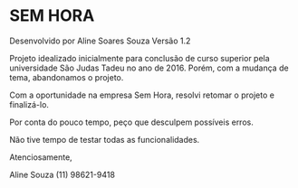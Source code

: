 # SEM HORA

Desenvolvido por Aline Soares Souza
Versão 1.2

Projeto idealizado inicialmente para conclusão de curso superior pela universidade São Judas Tadeu no ano de 2016.
Porém, com a mudança de tema, abandonamos o projeto.

Com a oportunidade na empresa Sem Hora, resolvi retomar o projeto e finalizá-lo.

Por conta do pouco tempo, peço que desculpem possíveis erros.

Não tive tempo de testar todas as funcionalidades.


Atenciosamente,

Aline Souza
(11) 98621-9418
